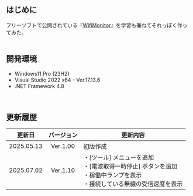 ## はじめに
フリーソフトで公開されている『[WifiMonitor](https://www.projectgroup.info/software/WifiMonitor.html)』を学習も兼ねてそれっぽく作ってみた。<br>
<br>

## 開発環境
- Windows11 Pro (23H2)
- Visual Studio 2022 x64 - Ver.17.13.6
- .NET Framework 4.8
<br>

## 更新履歴
|更新日|バージョン|<div align="center">更新内容</div>|
:-:|:-:|:-
|2025.05.13|Ver.1.00|初版作成|
|2025.07.02|Ver.1.10|・[ツール] メニューを追加<br>・[電波取得一時停止] ボタンを追加<br>・稼働中ランプを表示<br>・接続している無線の受信速度を表示|
